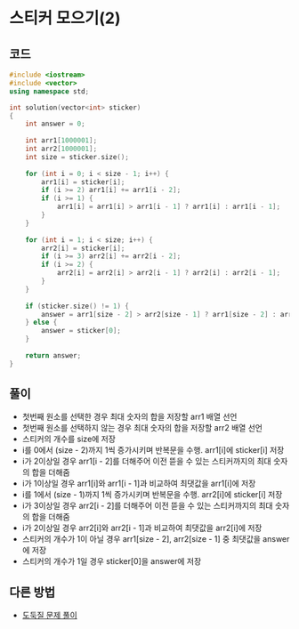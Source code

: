 # 스티커 모으기(2)

## 코드
```cpp
#include <iostream>
#include <vector>
using namespace std;

int solution(vector<int> sticker)
{
    int answer = 0;
    
    int arr1[1000001];
    int arr2[1000001];
    int size = sticker.size();
    
    for (int i = 0; i < size - 1; i++) {
        arr1[i] = sticker[i];
        if (i >= 2) arr1[i] += arr1[i - 2];
        if (i >= 1) {
            arr1[i] = arr1[i] > arr1[i - 1] ? arr1[i] : arr1[i - 1];
        }
    }
    
    for (int i = 1; i < size; i++) {
        arr2[i] = sticker[i];
        if (i >= 3) arr2[i] += arr2[i - 2];
        if (i >= 2) {
            arr2[i] = arr2[i] > arr2[i - 1] ? arr2[i] : arr2[i - 1];
        }
    }
    
    if (sticker.size() != 1) {
        answer = arr1[size - 2] > arr2[size - 1] ? arr1[size - 2] : arr2[size - 1];
    } else {
        answer = sticker[0];
    }
    
    return answer;
}
```

## 풀이
- 첫번째 원소를 선택한 경우 최대 숫자의 합을 저장할 arr1 배열 선언
- 첫번째 원소를 선택하지 않는 경우 최대 숫자의 합을 저장할 arr2 배열 선언
- 스티커의 개수를 size에 저장
- i를 0에서 (size - 2)까지 1씩 증가시키며 반복문을 수행. arr1[i]에 sticker[i] 저장
- i가 2이상일 경우 arr1[i - 2]를 더해주어 이전 뜯을 수 있는 스티커까지의 최대 숫자의 합을 더해줌
- i가 1이상일 경우 arr1[i]와 arr1[i - 1]과 비교하여 최댓값을 arr1[i]에 저장
- i를 1에서 (size - 1)까지 1씩 증가시키며 반복문을 수행. arr2[i]에 sticker[i] 저장
- i가 3이상일 경우 arr2[i - 2]를 더해주어 이전 뜯을 수 있는 스티커까지의 최대 숫자의 합을 더해줌
- i가 2이상일 경우 arr2[i]와 arr2[i - 1]과 비교하여 최댓값을 arr2[i]에 저장
- 스티커의 개수가 1이 아닐 경우 arr1[size - 2], arr2[size - 1] 중 최댓값을 answer에 저장
- 스티커의 개수가 1일 경우 sticker[0]을 answer에 저장

## 다른 방법
- [도둑질 문제 풀이](https://github.com/ljh1324/programmers-algorithm-problem/blob/master/%EC%BD%94%EB%94%A9%ED%85%8C%EC%8A%A4%ED%8A%B8_%EA%B3%A0%EB%93%9D%EC%A0%90_Kit/%EB%8F%99%EC%A0%81%EA%B3%84%ED%9A%8D%EB%B2%95/%EB%8F%84%EB%91%91%EC%A7%88.md)